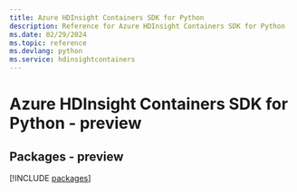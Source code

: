 ```yaml
---
title: Azure HDInsight Containers SDK for Python
description: Reference for Azure HDInsight Containers SDK for Python
ms.date: 02/29/2024
ms.topic: reference
ms.devlang: python
ms.service: hdinsightcontainers
---
```

# Azure HDInsight Containers SDK for Python - preview
## Packages - preview
[!INCLUDE [packages](hdinsight-containers-index.md)]